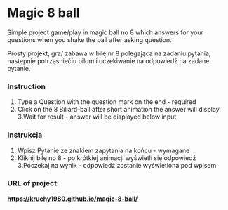 # Magic 8 ball
Simple project game/play in magic ball no 8 which answers for your questions when you shake the ball after asking question.

Prosty projekt, gra/ zabawa w bilę nr 8 polegająca na zadaniu pytania, następnie potrząśniećiu bilom i oczekiwanie na odpowiedź na zadane pytanie.


### Instruction
1. Type a Question with the question mark on the end - required
2. Click on the 8 Biliard-ball after short animation the answer will display. 
3.Wait for result - answer will be displayed below input

### Instrukcja
1. Wpisz Pytanie ze znakiem zapytania na końcu - wymagane
2. Kliknij bilę no 8 - po krótkiej animacji wyświetli się odpowiedź
3.Poczekaj na wynik - odpowiedź zostanie wyświetlona pod wpisem

### URL of project
**https://kruchy1980.github.io/magic-8-ball/**